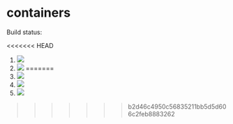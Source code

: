 # containers

Build status:

<<<<<<< HEAD
1. [![](https://github.com/ohorban/containers_p/workflows/tests-fibonacci/badge.svg)](https://github.com/ohorban/containers_p/actions?query=workflow%3Atests-fibonacci)
1. [![](https://github.com/ohorban/containers_p/workflows/tests-range/badge.svg)](https://github.com/ohorban/containers_p/actions?query=workflow%3Atests-range)
=======
1. [![](https://github.com/mikeizbicki/containers/workflows/tests-fibonacci/badge.svg)](https://github.com/mikeizbicki/containers/actions?query=workflow%3Atests-fibonacci)
1. [![](https://github.com/mikeizbicki/containers/workflows/tests-range/badge.svg)](https://github.com/mikeizbicki/containers/actions?query=workflow%3Atests-range)
1. [![](https://github.com/mikeizbicki/containers/workflows/tests-unicode/badge.svg)](https://github.com/mikeizbicki/containers/actions?query=workflow%3Atests-unicode)
>>>>>>> b2d46c4950c56835211bb5d5d606c2feb8883262
